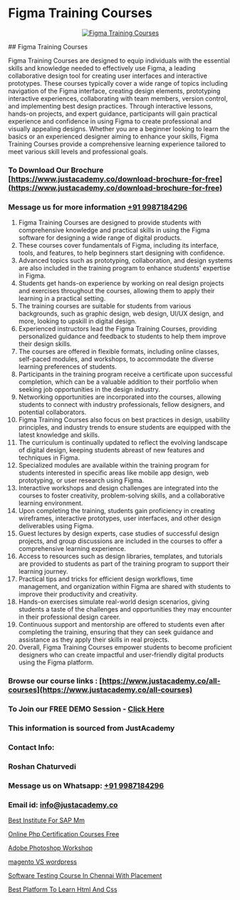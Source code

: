 # Figma Training Courses

<p align="center">
  <a href="https://justacademy.co/all-courses">
    <img src="https://i.ibb.co/P5KtSQ2/ui-ux.png" alt="Figma Training Courses">
  </a>
</p>
## Figma Training Courses

Figma Training Courses are designed to equip individuals with the essential skills and knowledge needed to effectively use Figma, a leading collaborative design tool for creating user interfaces and interactive prototypes. These courses typically cover a wide range of topics including navigation of the Figma interface, creating design elements, prototyping interactive experiences, collaborating with team members, version control, and implementing best design practices. Through interactive lessons, hands-on projects, and expert guidance, participants will gain practical experience and confidence in using Figma to create professional and visually appealing designs. Whether you are a beginner looking to learn the basics or an experienced designer aiming to enhance your skills, Figma Training Courses provide a comprehensive learning experience tailored to meet various skill levels and professional goals.
### To Download Our Brochure [https://www.justacademy.co/download-brochure-for-free](https://www.justacademy.co/download-brochure-for-free)
### Message us for more information [+91 9987184296](https://api.whatsapp.com/send?phone=919987184296)
1) Figma Training Courses are designed to provide students with comprehensive knowledge and practical skills in using the Figma software for designing a wide range of digital products.
2) These courses cover fundamentals of Figma, including its interface, tools, and features, to help beginners start designing with confidence.
3) Advanced topics such as prototyping, collaboration, and design systems are also included in the training program to enhance students' expertise in Figma.
4) Students get hands-on experience by working on real design projects and exercises throughout the courses, allowing them to apply their learning in a practical setting.
5) The training courses are suitable for students from various backgrounds, such as graphic design, web design, UI/UX design, and more, looking to upskill in digital design.
6) Experienced instructors lead the Figma Training Courses, providing personalized guidance and feedback to students to help them improve their design skills.
7) The courses are offered in flexible formats, including online classes, self-paced modules, and workshops, to accommodate the diverse learning preferences of students.
8) Participants in the training program receive a certificate upon successful completion, which can be a valuable addition to their portfolio when seeking job opportunities in the design industry.
9) Networking opportunities are incorporated into the courses, allowing students to connect with industry professionals, fellow designers, and potential collaborators.
10) Figma Training Courses also focus on best practices in design, usability principles, and industry trends to ensure students are equipped with the latest knowledge and skills.
11) The curriculum is continually updated to reflect the evolving landscape of digital design, keeping students abreast of new features and techniques in Figma.
12) Specialized modules are available within the training program for students interested in specific areas like mobile app design, web prototyping, or user research using Figma.
13) Interactive workshops and design challenges are integrated into the courses to foster creativity, problem-solving skills, and a collaborative learning environment.
14) Upon completing the training, students gain proficiency in creating wireframes, interactive prototypes, user interfaces, and other design deliverables using Figma.
15) Guest lectures by design experts, case studies of successful design projects, and group discussions are included in the courses to offer a comprehensive learning experience.
16) Access to resources such as design libraries, templates, and tutorials are provided to students as part of the training program to support their learning journey.
17) Practical tips and tricks for efficient design workflows, time management, and organization within Figma are shared with students to improve their productivity and creativity.
18) Hands-on exercises simulate real-world design scenarios, giving students a taste of the challenges and opportunities they may encounter in their professional design career.
19) Continuous support and mentorship are offered to students even after completing the training, ensuring that they can seek guidance and assistance as they apply their skills in real projects.
20) Overall, Figma Training Courses empower students to become proficient designers who can create impactful and user-friendly digital products using the Figma platform.

### Browse our course links : [https://www.justacademy.co/all-courses](https://www.justacademy.co/all-courses) 
### To Join our FREE DEMO Session - [Click Here](https://www.justacademy.co/register-for-course-demo)


### This information is sourced from JustAcademy
### Contact Info:
### Roshan Chaturvedi
### Message us on Whatsapp: [+91 9987184296](https://api.whatsapp.com/send?phone=919987184296)
### Email id: [info@justacademy.co](mailto:info@justacademy.co)
                
[Best Institute For SAP Mm](https://www.linkedin.com/pulse/best-instibest-institute-sap-mm-software-training-mountain-view-2ji6f/)

[Online Php Certification Courses Free](https://www.linkedin.com/pulse/online-php-certification-courses-free-justacademy-houston-l7aef?trackingId=3obRfPeZTu2%2FqiKWXBz8hw%3D%3D&lipi=urn%3Ali%3Apage%3Ad_flagship3_company_admin%3BnF3eASk8R%2BOWSu8GAkG%2FXw%3D%3D)

[Adobe Photoshop Workshop](https://medium.com/@negishivu99/adobe-photoshop-workshop-23eb4ab1b727)

[magento VS wordpress](https://medium.com/@prempja40/magento-vs-wordpress-c7b26d8298c4)

[Software Testing Course In Chennai With Placement](https://justacademyin.github.io/justacademy/software-testing-course-in-chennai-with-placement)

[Best Platform To Learn Html And Css](https://justacademyin.github.io/justacademy/best-platform-to-learn-html-and-css)

